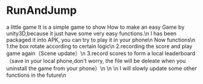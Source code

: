 # RunAndJump
a little game
It is a simple game to show How to make an easy Game by unity3D,because it just have some very easy functions.\n
I has been packaged it into APK, you can try to play it in your phone\n
Now functions\n
1.the box rotate according to certain logic\n
2.recording the score and play game again（Scene update）\n
3.record scores to form a local leaderboard（save in your local phone,don't worry, the file will be deleate when you uninstall the game from your phone）\n
\n
\n
I will slowly update some other functions in the future\n
